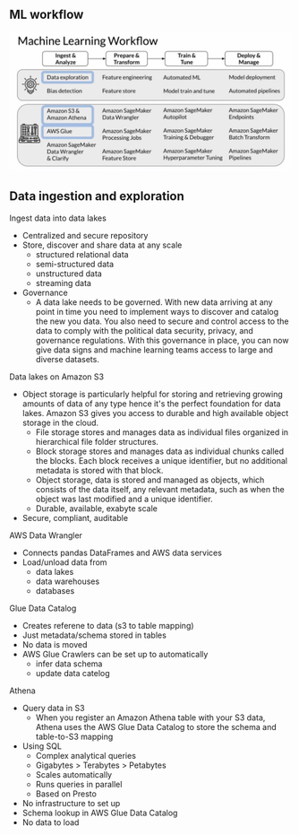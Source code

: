 ## ML workflow
![image](pic/MLWorkFlow.png)


## Data ingestion and exploration
Ingest data into data lakes
- Centralized and secure repository
- Store, discover and share data at any scale
  - structured relational data
  - semi-structured data
  - unstructured data
  - streaming data
- Governance
  - A data lake needs to be governed. With new data arriving at any point in time you need to implement ways to discover and catalog the new you data. You also need to secure and control access to the data to comply with the political data security, privacy, and governance regulations. With this governance in place, you can now give data signs and machine learning teams access to large and diverse datasets.

Data lakes on Amazon S3
- Object storage is particularly helpful for storing and retrieving growing amounts of data of any type hence it's the perfect foundation for data lakes. Amazon S3 gives you access to durable and high available object storage in the cloud. 
  - File storage stores and manages data as individual files organized in hierarchical file folder structures. 
  - Block storage stores and manages data as individual chunks called the blocks. Each block receives a unique identifier, but no additional metadata is stored with that block. 
  - Object storage, data is stored and managed as objects, which consists of the data itself, any relevant metadata, such as when the object was last modified and a unique identifier. 
  - Durable, available, exabyte scale
- Secure, compliant, auditable

AWS Data Wrangler
- Connects pandas DataFrames and AWS data services
- Load/unload data from 
  - data lakes
  - data warehouses
  - databases

Glue Data Catalog
- Creates referene to data (s3 to table mapping)
- Just metadata/schema stored in tables
- No data is moved
- AWS Glue Crawlers can be set up to automatically
  - infer data schema
  - update data catelog

Athena
- Query data in S3
  - When you register an Amazon Athena table with your S3 data, Athena uses the AWS Glue Data Catalog to store the schema and table-to-S3 mapping
- Using SQL
  - Complex analytical queries
  - Gigabytes > Terabytes > Petabytes
  - Scales automatically
  - Runs queries in parallel
  - Based on Presto
- No infrastructure to set up 
- Schema lookup in AWS Glue Data Catalog
- No data to load
